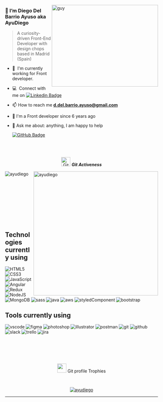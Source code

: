 <img align="right" height="270px" alt="guy" width="350" src="https://media4.giphy.com/media/v1.Y2lkPTc5MGI3NjExOTExNGF0bjF1cGUxdTFrbzJsN2RlbXoyeTNyODlnYmswanNneHYyOCZlcD12MV9pbnRlcm5hbF9naWZfYnlfaWQmY3Q9Zw/7NoNw4pMNTvgc/giphy.gif" /> </a>

### 👋 I’m Diego Del Barrio Ayuso aka AyuDiego

> A curiosity-driven Front-End Developer with design chops based in Madrid (Spain)
> <br />

- 🌱 &nbsp;I'm currently working for Front developer.
- :computer: &nbsp;Connect with me on [![Linkedin Badge](https://img.shields.io/badge/LinkedIn-blue?style=flat&logo=Linkedin&logoColor=white)](https://www.linkedin.com/in/diegodelbarrio/)
- 📫 How to reach me **d.del.barrio.ayuso@gmail.com**
- 📝 I'm a Front developer since 6 years ago
- 💬 Ask me about: anything, I am happy to help

  <a href="https://github.com/AyuDiego?tab=followers"><img src="https://img.shields.io/github/followers/AyuDiego?label=Followers&style=social" alt="GitHub Badge"></a>
  <br><br><br><br>

<p align="center">
 <img src="https://media.giphy.com/media/W5eoZHPpUx9sapR0eu/giphy.gif" width="30" alt="Git"/>&nbsp;<i><b>Git Activeness</b></i>
</p>
 
<p>
 <img align="left" src="https://github-readme-stats.vercel.app/api/top-langs?username=AyuDiego&langs_count=10&show_icons=true&locale=en&layout=compact&theme=chartreuse-dark" alt="ayudiego" />
</p>
<p>&nbsp;<img align="right" src="https://github-readme-stats.vercel.app/api?username=AyuDiego&show_icons=true&locale=en&theme=chartreuse-dark" alt="ayudiego" width="410"/>
</p>

<br><br><br><br><br><br><br><br>

## Technologies currently using

<div>
  <img  alt="HTML5" src="https://img.shields.io/badge/html5-%23E34F26.svg?style=for-the-badge&logo=html5&logoColor=white"/>
  <img  alt="CSS3" src="https://img.shields.io/badge/css3-%231572B6.svg?style=for-the-badge&logo=css3&logoColor=white"/>
  <img  alt="JavaScript" src="https://img.shields.io/badge/javascript-%23323330.svg?style=for-the-badge&logo=javascript&logoColor=%23F7DF1E"/>
  <img  alt="Angular" src="https://img.shields.io/badge/-Angular-%23B52E31.svg?style=for-the-badge&logo=angular&logoColor=%23B52E31&color=black">
  <img  alt="Redux" src="https://img.shields.io/badge/redux-%23593d88.svg?style=for-the-badge&logo=redux&logoColor=white"/>    
  <img  alt="NodeJS" src="https://img.shields.io/badge/node.js-%2343853D.svg?style=for-the-badge&logo=node-dot-js&logoColor=white"/> 
  <img  alt="MongoDB" src ="https://img.shields.io/badge/MongoDB-%234ea94b.svg?style=for-the-badge&logo=mongodb&logoColor=white"/>
  <img  alt="sass" src ="https://img.shields.io/badge/Sass-CC6699?style=for-the-badge&logo=sass&logoColor=white"/>  
  <img  alt="java" src ="https://img.shields.io/badge/Java-ED8B00?style=for-the-badge&logo=java&logoColor=white"/>  
  <img  alt="aws" src ="https://img.shields.io/badge/Amazon_AWS-232F3E?style=for-the-badge&logo=amazon-aws&logoColor=white"/> 
  <img  alt="styledComponent" src ="https://img.shields.io/badge/styled--components-DB7093?style=for-the-badge&logo=styled-components&logoColor=white"/>
  <img  alt="bootstrap" src ="https://img.shields.io/badge/Bootstrap-563D7C?style=for-the-badge&logo=bootstrap&logoColor=white"/>
 
</div>

## Tools currently using

<div>
  <img  alt="vscode" src="https://img.shields.io/badge/Visual_Studio_Code-0078D4?style=for-the-badge&logo=visual%20studio%20code&logoColor=white"/> 
  <img  alt="figma" src="https://img.shields.io/badge/Figma-F24E1E?style=for-the-badge&logo=figma&logoColor=white"/>
  <img  alt="photoshop" src="https://img.shields.io/badge/-Photoshop-05122A?style=for-the-badge&logo=adobe-photoshop"/>
  <img  alt="illustrator" src="https://img.shields.io/badge/Adobe_Illustrator-FF9A00?style=for-the-badge&logo=adobe-illustrator&logoColor=white"/>
  <img  alt="postman" src="https://img.shields.io/badge/Postman-FF6C37?style=for-the-badge&logo=postman&logoColor=white"/>
  <img  alt="git" src="https://img.shields.io/badge/Git-F05032?style=for-the-badge&logo=git&logoColor=white"/>
  <img  alt="github" src="https://img.shields.io/badge/GitHub-100000?style=for-the-badge&logo=github&logoColor=white"/>
  <img  alt="slack" src="https://img.shields.io/badge/Slack-4A154B?style=for-the-badge&logo=slack&logoColor=white"/>
  <img  alt="trello" src="https://img.shields.io/badge/Trello-0052CC?style=for-the-badge&logo=trello&logoColor=white"/>
  <img  alt="jira" src="https://img.shields.io/badge/Jira-0052CC?style=for-the-badge&logo=jira&logoColor=white"/>

 </div>
 
<br><br><br><br>

<p align="center">
 <img src="https://media.giphy.com/media/QaMcXSekUWx7aogAUr/giphy.gif" width="30" />&nbsp;Git profile Trophies
</p>
<br>

<p align="center">
 <a href="https://github.com/ryo-ma/github-profile-trophy">
  <img src="https://github-profile-trophy.vercel.app/?username=ayudiego&layout=compact&theme=algolia" alt="ayudiego" />
 </a>
</p>

---
